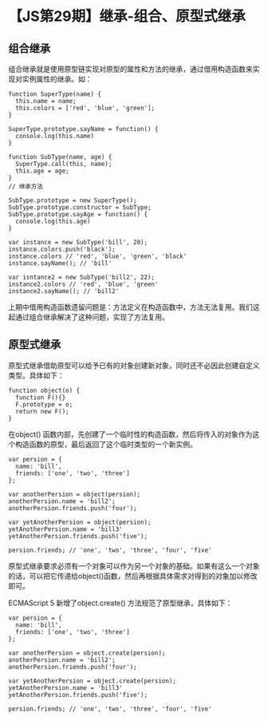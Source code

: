 # 【JS第29期】继承-组合、原型式继承

##  组合继承

组合继承就是使用原型链实现对原型的属性和方法的继承，通过借用构造函数来实现对实例属性的继承。如：

```
function SuperType(name) {
  this.name = name;
  this.colors = ['red', 'blue', 'green'];
}

SuperType.prototype.sayName = function() {
  console.log(this.name)
}

function SubType(name, age) {
  SuperType.call(this, name);
  this.age = age;
}
// 继承方法

SubType.prototype = new SuperType();
SubType.prototype.constructor = SubType;
SubType.prototype.sayAge = function() {
  console.log(this.age)
}

var instance = new SubType('bill', 20);
instance.colors.push('black'); 
instance.colors // 'red', 'blue', 'green', 'black'
instance.sayName(); // 'bill'

var isntance2 = new SubType('bill2', 22);
instance2.colors // 'red', 'blue', 'green'
instance2.sayName(); // 'bill2'
```
上期中借用构造函数遗留问题是：方法定义在构造函数中，方法无法复用。我们这起通过组合继承解决了这种问题，实现了方法复用。

##  原型式继承

原型式继承借助原型可以给予已有的对象创建新对象，同时还不必因此创建自定义类型。具体如下：

```
function object(o) {
  function F(){}
  F.prototype = o;
  return new F();
}
```

在object() 函数内部，先创建了一个临时性的构造函数，然后将传入的对象作为这个构造函数的原型，最后返回了这个临时类型的一个新实例。

```
var persion = {
  name: 'bill',
  friends: ['one', 'two', 'three']
};

var anotherPersion = object(persion);
anotherPersion.name = 'bill2';
anotherPersion.friends.push('four');

var yetAnotherPersion = object(persion);
yetAnotherPersion.name = 'bill3'
yetAnotherPersion.friends.push('five');

persion.friends; // 'one', 'two', 'three', 'four', 'five'
```

原型式继承要求必须有一个对象可以作为另一个对象的基础。如果有这么一个对象的话，可以把它传递给object()函数，然后再根据具体需求对得到的对象加以修改即可。

ECMAScript 5 新增了object.create() 方法规范了原型继承，具体如下：

```
var persion = {
  name: 'bill',
  friends: ['one', 'two', 'three']
};

var anotherPersion = object.create(persion);
anotherPersion.name = 'bill2';
anotherPersion.friends.push('four');

var yetAnotherPersion = object.create(persion);
yetAnotherPersion.name = 'bill3'
yetAnotherPersion.friends.push('five');

persion.friends; // 'one', 'two', 'three', 'four', 'five'
```
